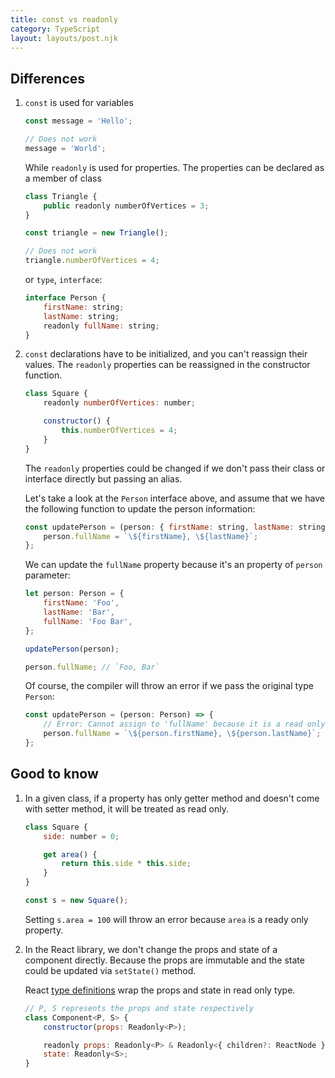 ```yaml
---
title: const vs readonly
category: TypeScript
layout: layouts/post.njk
---
```


## Differences

1. `const` is used for variables

    ```js
    const message = 'Hello';

    // Does not work
    message = 'World';
    ```

    While `readonly` is used for properties. The properties can be declared as a member of class

    ```js
    class Triangle {
        public readonly numberOfVertices = 3;
    }

    const triangle = new Triangle();

    // Does not work
    triangle.numberOfVertices = 4;
    ```

    or `type`, `interface`:

    ```js
    interface Person {
        firstName: string;
        lastName: string;
        readonly fullName: string;
    }
    ```

2. `const` declarations have to be initialized, and you can't reassign their values. The `readonly` properties can be reassigned in the constructor function.

    ```js
    class Square {
        readonly numberOfVertices: number;

        constructor() {
            this.numberOfVertices = 4;
        }
    }
    ```

    The `readonly` properties could be changed if we don't pass their class or interface directly but passing an alias.

    Let's take a look at the `Person` interface above, and assume that we have the following function to update the person information:

    ```js
    const updatePerson = (person: { firstName: string, lastName: string, fullName: string }) => {
        person.fullName = `\${firstName}, \${lastName}`;
    };
    ```

    We can update the `fullName` property because it's an property of `person` parameter:

    ```js
    let person: Person = {
        firstName: 'Foo',
        lastName: 'Bar',
        fullName: 'Foo Bar',
    };

    updatePerson(person);

    person.fullName; // `Foo, Bar`
    ```

    Of course, the compiler will throw an error if we pass the original type `Person`:

    ```js
    const updatePerson = (person: Person) => {
        // Error: Cannot assign to 'fullName' because it is a read only property
        person.fullName = `\${person.firstName}, \${person.lastName}`;
    };
    ```

## Good to know

1. In a given class, if a property has only getter method and doesn't come with setter method, it will be treated as read only.

    ```js
    class Square {
        side: number = 0;

        get area() {
            return this.side * this.side;
        }
    }

    const s = new Square();
    ```

    Setting `s.area = 100` will throw an error because `area` is a ready only property.

2. In the React library, we don't change the props and state of a component directly. Because the props are immutable and the state could be updated via `setState()` method.

    React [type definitions](https://github.com/DefinitelyTyped/DefinitelyTyped/blob/master/types/react/index.d.ts) wrap the props and state in read only type.

    ```js
    // P, S represents the props and state respectively
    class Component<P, S> {
        constructor(props: Readonly<P>);

        readonly props: Readonly<P> & Readonly<{ children?: ReactNode }>;
        state: Readonly<S>;
    }
    ```
